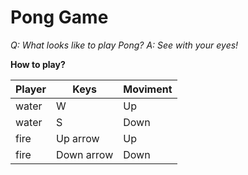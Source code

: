 **Pong Game**
===

*Q: What looks like to play Pong?*
*A: See with your eyes!*

__How to play?__

Player |     Keys    | Moviment
------ | ----------- | --------
water    |      W      |    Up
water    |      S      |   Down
fire    |  Up arrow   |    Up
fire    |  Down arrow |   Down
